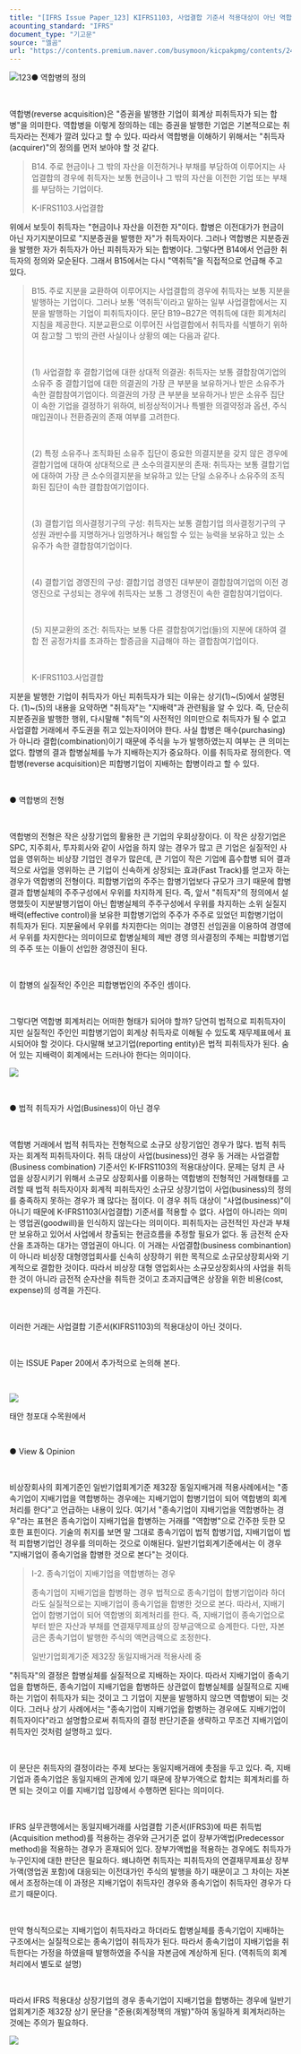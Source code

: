 ```yaml
---
title: "[IFRS Issue Paper_123] KIFRS1103, 사업결합 기준서 적용대상이 아닌 역합병 거래(K-IFRS1103 Scope-Out Reverse-Acquisition)"
acounting_standard: "IFRS"
document_type: "기고문"
source: "엘곰"
url: "https://contents.premium.naver.com/busymoon/kicpakpmg/contents/240529095711462wg"
---
```

![](https://n2.news.naver.com/l.gif?type=content)123● 역합병의 정의

​

역합병(reverse acquisition)은 "증권을 발행한 기업이 회계상 피취득자가 되는 합병"을 의미한다. 역합병을 이렇게 정의하는 데는 증권을 발행한 기업은 기본적으로는 취득자라는 전제가 깔려 있다고 할 수 있다. 따라서 역합병을 이해하기 위해서는 "취득자(acquirer)"의 정의를 먼저 보아야 할 것 같다.

> B14. 주로 현금이나 그 밖의 자산을 이전하거나 부채를 부담하여 이루어지는 사업결합의 경우에 취득자는 보통 현금이나 그 밖의 자산을 이전한 기업 또는 부채를 부담하는 기업이다.
> 
> K-IFRS1103.사업결합

위에서 보듯이 취득자는 "현금이나 자산을 이전한 자"이다. 합병은 이전대가가 현금이 아닌 자기지분이므로 "지분증권을 발행한 자"가 취득자이다. 그러나 역합병은 지분증권을 발행한 자가 취득자가 아닌 피취득자가 되는 합병이다. 그렇다면 B14에서 언급한 취득자의 정의와 모순된다. 그래서 B15에서는 다시 "역취득"을 직접적으로 언급해 주고 있다.

> B15. 주로 지분을 교환하여 이루어지는 사업결합의 경우에 취득자는 보통 지분을 발행하는 기업이다. 그러나 보통 '역취득'이라고 말하는 일부 사업결합에서는 지분을 발행하는 기업이 피취득자이다. 문단 B19~B27은 역취득에 대한 회계처리지침을 제공한다. 지분교환으로 이루어진 사업결합에서 취득자를 식별하기 위하여 참고할 그 밖의 관련 사실이나 상황의 예는 다음과 같다.
> 
> ​
> 
> (1) 사업결합 후 결합기업에 대한 상대적 의결권: 취득자는 보통 결합참여기업의 소유주 중 결합기업에 대한 의결권의 가장 큰 부분을 보유하거나 받은 소유주가 속한 결합참여기업이다. 의결권의 가장 큰 부분을 보유하거나 받은 소유주 집단이 속한 기업을 결정하기 위하여, 비정상적이거나 특별한 의결약정과 옵션, 주식매입권이나 전환증권의 존재 여부를 고려한다.
> 
> ​
> 
> (2) 특정 소유주나 조직화된 소유주 집단이 중요한 의결지분을 갖지 않은 경우에 결합기업에 대하여 상대적으로 큰 소수의결지분의 존재: 취득자는 보통 결합기업에 대하여 가장 큰 소수의결지분을 보유하고 있는 단일 소유주나 소유주의 조직화된 집단이 속한 결합참여기업이다.
> 
> ​
> 
> (3) 결합기업 의사결정기구의 구성: 취득자는 보통 결합기업 의사결정기구의 구성원 과반수를 지명하거나 임명하거나 해임할 수 있는 능력을 보유하고 있는 소유주가 속한 결합참여기업이다.
> 
> ​
> 
> (4) 결합기업 경영진의 구성: 결합기업 경영진 대부분이 결합참여기업의 이전 경영진으로 구성되는 경우에 취득자는 보통 그 경영진이 속한 결합참여기업이다.
> 
> ​
> 
> (5) 지분교환의 조건: 취득자는 보통 다른 결합참여기업(들)의 지분에 대하여 결합 전 공정가치를 초과하는 할증금을 지급해야 하는 결합참여기업이다.​​
> 
> ​
> 
> K-IFRS1103.사업결합

지분을 발행한 기업이 취득자가 아닌 피취득자가 되는 이유는 상기(1)~(5)에서 설명된다. (1)~(5)의 내용을 요약하면 "취득자"는 "지배력"과 관련됨을 알 수 있다. 즉, 단순히 지분증권을 발행한 행위, 다시말해 "취득"의 사전적인 의미만으로 취득자가 될 수 없고 사업결합 거래에서 주도권을 쥐고 있는자이어야 한다. 사실 합병은 매수(purchasing)가 아니라 결합(combination)이기 때문에 주식을 누가 발행하였는지 여부는 큰 의미는 없다. 합병의 결과 합병실체를 누가 지배하는지가 중요하다. 이를 취득자로 정의한다. 역합병(reverse acquisition)은 피합병기업이 지배하는 합병이라고 할 수 있다.

​

● 역합병의 전형

​

역합병의 전형은 작은 상장기업의 활용한 큰 기업의 우회상장이다. 이 작은 상장기업은 SPC, 지주회사, 투자회사와 같이 사업을 하지 않는 경우가 많고 큰 기업은 실질적인 사업을 영위하는 비상장 기업인 경우가 많은데, 큰 기업이 작은 기업에 흡수합병 되어 결과적으로 사업을 영위하는 큰 기업이 신속하게 상장되는 효과(Fast Track)를 얻고자 하는 경우가 역합병의 전형이다. 피합병기업의 주주는 합병기업보다 규모가 크기 때문에 합병결과 합병실체의 주주구성에서 우위를 차지하게 된다. 즉, 앞서 "취득자"의 정의에서 설명했듯이 지분발행기업이 아닌 합병실체의 주주구성에서 우위를 차지하는 소위 실질지배력(effective control)을 보유한 피합병기업의 주주가 주주로 있었던 피합병기업이 취득자가 된다. 지분율에서 우위를 차지한다는 의미는 경영진 선임권을 이용하여 경영에서 우위를 차지한다는 의미이므로 합병실체의 제반 경영 의사결정의 주체는 피합병기업의 주주 또는 이들이 선입한 경영진이 된다.

​

이 합병의 실질적인 주인은 피합병법인의 주주인 셈이다.

​

그렇다면 역합병 회계처리는 어떠한 형태가 되어야 할까? 당연히 법적으로 피취득자이지만 실질적인 주인인 피합병기업이 회계상 취득자로 이해될 수 있도록 재무제표에서 표시되어야 할 것이다. 다시말해 보고기업(reporting entity)은 법적 피취득자가 된다. 숨어 있는 지배력이 회계에서는 드러나야 한다는 의미이다.

![](https://dthumb-phinf.pstatic.net/dthumb?src=%22https://postfiles.pstatic.net/MjAyMzA1MDRfODQg/MDAxNjgzMTkwNTY3MjQ4.j8IRKNg4bhpKP7ESFjEDELcdmRjbO36zY95KWx629Twg.c8vdi-fmEVFKhk14dlxfQlTo0x1HEU_wNNi-wQhXJDgg.PNG.busymoon/image.png?type=w773%22&service=scs&type=w800)

​

● 법적 취득자가 사업(Business)이 아닌 경우

​

역합병 거래에서 법적 취득자는 전형적으로 소규모 상장기업인 경우가 많다. 법적 취득자는 회계적 피취득자이다. 취득 대상이 사업(business)인 경우 동 거래는 사업결합(Business combination) 기준서인 K-IFRS1103의 적용대상이다. 문제는 덩치 큰 사업을 상장시키기 위해서 소규모 상장회사를 이용하는 역합병의 전형적인 거래형태를 고려할 때 법적 취득자이자 회계적 피취득자인 소규모 상장기업이 사업(business)의 정의를 충족하지 못하는 경우가 꽤 많다는 점이다. 이 경우 취득 대상이 "사업(business)"이 아니기 때문에 K-IFRS1103(사업결합) 기준서를 적용할 수 없다. 사업이 아니라는 의미는 영업권(goodwill)을 인식하지 않는다는 의미이다. 피취득자는 금전적인 자산과 부채만 보유하고 있어서 사업에서 창출되는 현금흐름을 추정할 필요가 없다. 동 금전적 순자산을 초과하는 대가는 영업권이 아니다. 이 거래는 사업결합(business combinantion)이 아니라 비상장 대형영업회사를 신속히 상장하기 위한 목적으로 소규모상장회사와 기계적으로 결합한 것이다. 따라서 비상장 대형 영업회사는 소규모상장회사의 사업을 취득한 것이 아니라 금전적 순자산을 취득한 것이고 초과지급액은 상장을 위한 비용(cost, expense)의 성격을 가진다.

​

이러한 거래는 사업결합 기준서(KIFRS1103)의 적용대상이 아닌 것이다.

​

이는 ISSUE Paper 20에서 추가적으로 논의해 본다.​​

​

![](https://dthumb-phinf.pstatic.net/dthumb?src=%22https://postfiles.pstatic.net/MjAyMzA1MDVfMjEy/MDAxNjgzMjY4NjU5Njgw.8lxBmffuTJtgbwsWHTNEKR-sMXzyTL7xcQscKT2qaYUg.azWLDrp_CZ3XyovoIlzJdHAPPi60vWKDBm_vnzyrWxEg.JPEG.busymoon/344184254_1889257251439205_8778708179013398806_n.jpg?type=w773%22&service=scs&type=w800)

태안 청포대 수목원에서

​

● View & Opinion

​

비상장회사의 회계기준인 일반기업회계기준 제32장 동일지배거래 적용사례에서는 "종속기업이 지배기업을 역합병하는 경우에는 지배기업이 합병기업이 되어 역합병의 회계처리를 한다"고 언급하는 내용이 있다. 여기서 "종속기업이 지배기업을 역합병하는 경우"라는 표현은 종속기업이 지배기업을 합병하는 거래를 "역합병"으로 간주한 듯한 모호한 표힌이다. 기술의 취지를 보면 말 그대로 종속기업이 법적 합병기업, 지배기업이 법적 피합병기업인 경우를 의미하는 것으로 이해된다. 일반기업회계기준에서는 이 경우 "지배기업이 종속기업을 합병한 것으로 본다"는 것이다.

> Ⅰ-2. 종속기업이 지배기업을 역합병하는 경우
> 
> 종속기업이 지배기업을 합병하는 경우 법적으로 종속기업이 합병기업이라 하더라도 실질적으로는 지배기업이 종속기업을 합병한 것으로 본다. 따라서, 지배기업이 합병기업이 되어 역합병의 회계처리를 한다. 즉, 지배기업이 종속기업으로부터 받은 자산과 부채를 연결재무제표상의 장부금액으로 승계한다. 다만, 자본금은 종속기업이 발행한 주식의 액면금액으로 조정한다.
> 
> 일반기업회계기준 제32장 동일지배거래 적용사례 중

"취득자"의 결정은 합병실체를 실질적으로 지배하는 자이다. 따라서 지배기업이 종속기업을 합병하든, 종속기업이 지배기업을 합병하든 상관없이 합병실체를 실질적으로 지배하는 기업이 취득자가 되는 것이고 그 기업이 지분을 발행하지 않으면 역합병이 되는 것이다. 그러나 상기 사례에서는 "종속기업이 지배기업을 합병하는 경우에도 지배기업이 취득자이다"라고 설명함으로써 취득자의 결정 판단기준을 생략하고 무조건 지배기업이 취득자인 것처럼 설명하고 있다.

​

이 문단은 취득자의 결정이라는 주제 보다는 동일지배거래에 촛점을 두고 있다. 즉, 지배기업과 종속기업은 동일지배의 관계에 있기 때문에 장부가액으로 합치는 회계처리를 하면 되는 것이고 이를 지배기업 입장에서 수행하면 된다는 의미이다.

​

IFRS 실무관행에서는 동일지배거래를 사업결합 기준서(IFRS3)에 따른 취득법(Acquisition method)를 적용하는 경우와 근거기준 없이 장부가액법(Predecessor method)을 적용하는 경우가 혼재되어 있다. 장부가액법을 적용하는 경우에도 취득자가 누구인지에 대한 판단은 필요하다. 왜냐하면 취득자는 피취득자의 연결재무제표상 장부가액(영업권 포함)에 대응되는 이전대가인 주식의 발행을 하기 때문이고 그 차이는 자본에서 조정하는데 이 과정은 지배기업이 취득자인 경우와 종속기업이 취득자인 경우가 다르기 때문이다.

​

만약 형식적으로는 지배기업이 취득자라고 하더라도 합병실체를 종속기업이 지배하는 구조에서는 실질적으로는 종속기업이 취득자가 된다. 따라서 종속기업이 지배기업을 취득한다는 가정을 하였을때 발행하였을 주식을 자본금에 계상하게 된다. (역취득의 회계처리에서 별도로 설명)

​

따라서 IFRS 적용대상 상장기업의 경우 종속기업이 지배기업을 합병하는 경우에 일반기업회계기준 제32장 상기 문단을 "준용(회계정책의 개발)"하여 동일하게 회계처리하는 것에는 주의가 필요하다.

[![](https://dthumb-phinf.pstatic.net/dthumb?src=%22https://storep-phinf.pstatic.net/cafe_004/original_28.png?type=p100_100%22&service=scs&type=w800)](https://contents.premium.naver.com/busymoon/kicpakpmg/contents/#)

​